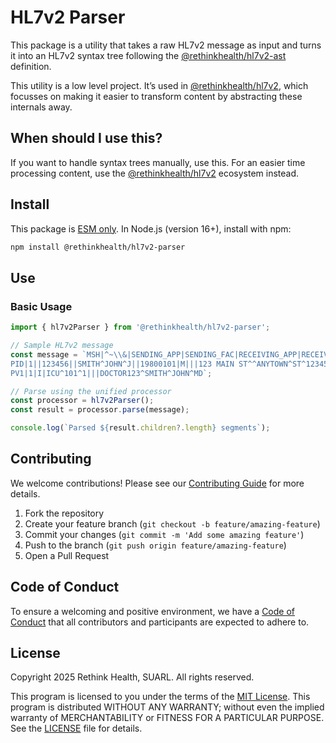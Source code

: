 # HL7v2 Parser

This package is a utility that takes a raw HL7v2 message as input and turns it into an HL7v2 syntax tree following the [@rethinkhealth/hl7v2-ast](../hl7v2-ast/README.md) definition.

This utility is a low level project. It’s used in [@rethinkhealth/hl7v2](../hl7v2/), which focusses on making it easier to transform content by abstracting these internals away.

## When should I use this?

If you want to handle syntax trees manually, use this. For an easier time processing content, use the [@rethinkhealth/hl7v2](../hl7v2/) ecosystem instead.

## Install 

This package is [ESM only](https://gist.github.com/sindresorhus/a39789f98801d908bbc7ff3ecc99d99c). In Node.js (version 16+), install with npm:

```bash
npm install @rethinkhealth/hl7v2-parser
```

## Use

### Basic Usage

```typescript
import { hl7v2Parser } from '@rethinkhealth/hl7v2-parser';

// Sample HL7v2 message
const message = `MSH|^~\\&|SENDING_APP|SENDING_FAC|RECEIVING_APP|RECEIVING_FAC|20110613061611||ADT^A04|12345|P|2.3
PID|1||123456||SMITH^JOHN^J||19800101|M|||123 MAIN ST^^ANYTOWN^ST^12345
PV1|1|I|ICU^101^1|||DOCTOR123^SMITH^JOHN^MD`;

// Parse using the unified processor
const processor = hl7v2Parser();
const result = processor.parse(message);

console.log(`Parsed ${result.children?.length} segments`);
```

## Contributing

We welcome contributions! Please see our [Contributing Guide](../../CONTRIBUTING.md) for more details.

1. Fork the repository
2. Create your feature branch (`git checkout -b feature/amazing-feature`)
3. Commit your changes (`git commit -m 'Add some amazing feature'`)
4. Push to the branch (`git push origin feature/amazing-feature`)
5. Open a Pull Request

## Code of Conduct

To ensure a welcoming and positive environment, we have a [Code of Conduct](../../CODE_OF_CONDUCT.md) that all contributors and participants are expected to adhere to.

## License

Copyright 2025 Rethink Health, SUARL. All rights reserved.

This program is licensed to you under the terms of the [MIT License](https://opensource.org/licenses/MIT). This program is distributed WITHOUT ANY WARRANTY; without even the implied warranty of MERCHANTABILITY or FITNESS FOR A PARTICULAR PURPOSE. See the [LICENSE](../../LICENSE) file for details.